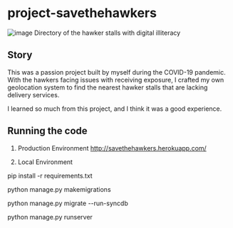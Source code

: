 # project-savethehawkers
![image](https://user-images.githubusercontent.com/79783660/171034686-dddb676e-d667-4478-ab8b-ade7ed42b0b0.png)
Directory of the hawker stalls with digital illiteracy

## Story
This was a passion project built by myself during the COVID-19 pandemic. With the hawkers facing issues with receiving exposure, I crafted my own geolocation system to find the nearest hawker stalls that are lacking delivery services.

I learned so much from this project, and I think it was a good experience.

## Running the code
1. Production Environment
http://savethehawkers.herokuapp.com/

2. Local Environment

pip install -r requirements.txt

python manage.py makemigrations

python manage.py migrate --run-syncdb

python manage.py runserver
